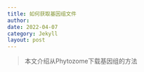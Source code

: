 ```yaml
---
title: 如何获取基因组文件
author: 
date: 2022-04-07
category: Jekyll
layout: post
---
```


> 本文介绍从Phytozome下载基因组的方法

